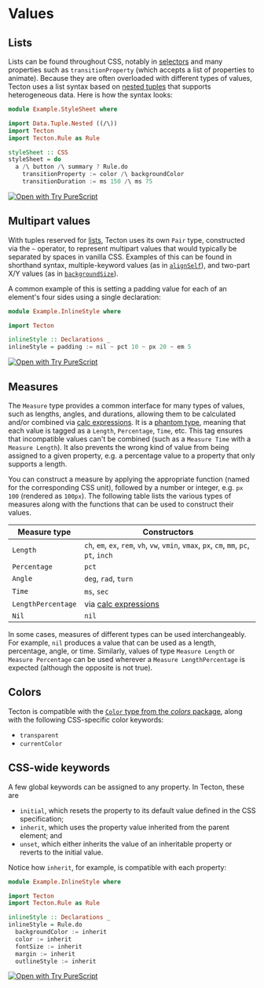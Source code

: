 # Values

## Lists

Lists can be found throughout CSS, notably in [selectors](./selectors.md) and many properties such as `transitionProperty` (which accepts a list of properties to animate). Because they are often overloaded with different types of values, Tecton uses a list syntax based on [nested tuples](https://pursuit.purescript.org/packages/purescript-tuples/4.0.0/docs/Data.Tuple.Nested#v:(/\\)) that supports heterogeneous data. Here is how the syntax looks:

```haskell
module Example.StyleSheet where

import Data.Tuple.Nested ((/\))
import Tecton
import Tecton.Rule as Rule

styleSheet :: CSS
styleSheet = do
  a /\ button /\ summary ? Rule.do
    transitionProperty := color /\ backgroundColor
    transitionDuration := ms 150 /\ ms 75
```

[![Open with Try PureScript](https://shields.io/badge/-Open%20in%20Try%20PureScript-303748?logo=data:image/png;base64,iVBORw0KGgoAAAANSUhEUgAAABAAAAAQCAYAAAAf8/9hAAAAAXNSR0IArs4c6QAAAERlWElmTU0AKgAAAAgAAYdpAAQAAAABAAAAGgAAAAAAA6ABAAMAAAABAAEAAKACAAQAAAABAAAAEKADAAQAAAABAAAAEAAAAAA0VXHyAAAArElEQVQ4EeWRzQ6CMBCECSJnwOfiwN2YmCgn49F49cnrzNLdDFhfQDdpd+fbH2hbVf9lKaUaizZ/PTmSByv53I5AO8FjcQgKWqyXFGrYs0nAFEMAn0wEKARIN45ZSzMNfza1bHu4u2gNOzYIuFDMDnKyc73xN2gOdzv51w2YWKbHbzpTn7sfwQAmH0mIuHe98bzYNho1QGKUYr41n6xkg/atYlRfc0e9Svy+eAM93kRyOW/z2AAAAABJRU5ErkJggg==&style=flat)](https://try.purescript.org/?code=LYewJgrgNgpgBAUQB4ENgAdYDoDKAXAT1hwAsYY84B3MgJxgCgGBLDEWygBXqgjHgAUAVQB2zPABo4YZgGcAxilpgpAgCQBKVQB4AfBo0s2HRADNTMeZQEJzlvIdbp2lACq0CnCPRzzazdGt6EX5aDTgUWTh3T28YX39Ao2cTUVkUCywAYRAYWnlBCBF0ixy8gsNklzgAERQ8FCxXCEwYLAA5GFk8GDA4AQEAegAdAyqTV3sQEXG3KZEsACVoeEi4ZdgmbqJ4sgo4AC4DuCycHAZt4j3KAF5pEAY4CLgRuAAjCDw8aZfhuFkIMBgEoCHAAPzrFZYMAPJ5PPC0FDFcTMabcEDoPKEQ53eQgKDsX7vFDyADWAHNaCAimAcgTaI84QikbIUdMat56qiRDi4MAogBGACsAAYify4AB2IVMYHMHlHMwWKxwUTiBhynk3RkxLw+PwBPBYYKhRlPNRwIolGBlfKMOFwC1wABE2nQ9F02jx-F0zrgejgJrypHIlHdFGxl12of9uhd2kG3pgnsG4d9QA)

## Multipart values

With tuples reserved for [lists](#lists), Tecton uses its own `Pair` type, constructed via the `~` operator, to represent multipart values that would typically be separated by spaces in vanilla CSS. Examples of this can be found in shorthand syntax, multiple-keyword values (as in [`alignSelf`](https://github.com/nsaunders/purescript-tecton/search?q=path%3Atest+alignSelf+first+baseline)), and two-part X/Y values (as in [`backgroundSize`](https://github.com/nsaunders/purescript-tecton/search?q=path%3Atest+backgroundSize+pct+px)).

A common example of this is setting a padding value for each of an element's four sides using a single declaration:

```haskell
module Example.InlineStyle where

import Tecton

inlineStyle :: Declarations _
inlineStyle = padding := nil ~ pct 10 ~ px 20 ~ em 5
```

[![Open with Try PureScript](https://shields.io/badge/-Open%20in%20Try%20PureScript-303748?logo=data:image/png;base64,iVBORw0KGgoAAAANSUhEUgAAABAAAAAQCAYAAAAf8/9hAAAAAXNSR0IArs4c6QAAAERlWElmTU0AKgAAAAgAAYdpAAQAAAABAAAAGgAAAAAAA6ABAAMAAAABAAEAAKACAAQAAAABAAAAEKADAAQAAAABAAAAEAAAAAA0VXHyAAAArElEQVQ4EeWRzQ6CMBCECSJnwOfiwN2YmCgn49F49cnrzNLdDFhfQDdpd+fbH2hbVf9lKaUaizZ/PTmSByv53I5AO8FjcQgKWqyXFGrYs0nAFEMAn0wEKARIN45ZSzMNfza1bHu4u2gNOzYIuFDMDnKyc73xN2gOdzv51w2YWKbHbzpTn7sfwQAmH0mIuHe98bzYNho1QGKUYr41n6xkg/atYlRfc0e9Svy+eAM93kRyOW/z2AAAAABJRU5ErkJggg==&style=flat)](https://try.purescript.org/?code=LYewJgrgNgpgBAUQB4ENgAdYDoCSA7KASzxgGUAXAT1jgHcALGAJxgChXCMQny4AFFlAhh4ACgCqeQuQA0cUQBIAlHNEAeAHxKlHLj0QAzAzADGvUQiOnyOzum68AKk0p8ILUiaaF05lnhEmJTgUAGc4Z1d3Mi8fcl17fUlQlGMsAGEQZhMxCDwU40zsmB0EhwjrEDx2YiISCmp4AC4muAARUygUJhRyQirwgH0OAmIyKhoAXjh0FDAwYgBzOCbpqSg4AD8ZszgARgAGLZmkOAAmI+2YYDgAVnZgFGIV1stjXclpVkfnydY4CIuNweWK+LD+QL-AFwBRwPIFGBFJg5KEA2FwABEanQLA0ahM4BgGgxcE0cAhzHwdXgtTGDRoZKxAHoCSI8UycUSMUA)

## Measures

The `Measure` type provides a common interface for many types of values, such as lengths, angles, and durations, allowing them to be calculated and/or combined via [calc expressions](./calc.md). It is a [phantom type](https://jordanmartinez.github.io/purescript-jordans-reference-site/content/31-Design-Patterns/03-Phantom-Types/01-What-Are-Phantom-Types.html), meaning that each value is tagged as a `Length`, `Percentage`, `Time`, etc. This tag ensures that incompatible values can't be combined (such as a `Measure Time` with a `Measure Length`). It also prevents the wrong kind of value from being assigned to a given property, e.g. a percentage value to a property that only supports a length.

You can construct a measure by applying the appropriate function (named for the corresponding CSS unit), followed by a number or integer, e.g. `px 100` (rendered as `100px`). The following table lists the various types of measures along with the functions that can be used to construct their values.

| Measure type | Constructors |
| ------------ | ------------ |
| `Length`     | `ch`, `em`, `ex`, `rem`, `vh`, `vw`, `vmin`, `vmax`, `px`, `cm`, `mm`, `pc`, `pt`, `inch` |
| `Percentage` | `pct` |
| `Angle` | `deg`, `rad`, `turn` |
| `Time` | `ms`, `sec` |
| `LengthPercentage` | via [calc expressions](./calc.md) |
| `Nil` | `nil` |

In some cases, measures of different types can be used interchangeably. For example, `nil` produces a value that can be used as a length, percentage, angle, or time. Similarly, values of type `Measure Length` or `Measure Percentage` can be used wherever a `Measure LengthPercentage` is expected (although the opposite is not true).

## Colors

Tecton is compatible with the [`Color` type from the _colors_ package](https://pursuit.purescript.org/packages/purescript-colors/7.0.1/docs/Color#t:Color), along with the following CSS-specific color keywords:
* `transparent`
* `currentColor`

## CSS-wide keywords

A few global keywords can be assigned to any property. In Tecton, these are
* `initial`, which resets the property to its default value defined in the CSS specification;
* `inherit`, which uses the property value inherited from the parent element; and
* `unset`, which either inherits the value of an inheritable property or reverts to the initial value.

Notice how `inherit`, for example, is compatible with each property:

```haskell
module Example.InlineStyle where

import Tecton
import Tecton.Rule as Rule

inlineStyle :: Declarations _
inlineStyle = Rule.do
  backgroundColor := inherit
  color := inherit
  fontSize := inherit
  margin := inherit
  outlineStyle := inherit
```

[![Open with Try PureScript](https://shields.io/badge/-Open%20in%20Try%20PureScript-303748?logo=data:image/png;base64,iVBORw0KGgoAAAANSUhEUgAAABAAAAAQCAYAAAAf8/9hAAAAAXNSR0IArs4c6QAAAERlWElmTU0AKgAAAAgAAYdpAAQAAAABAAAAGgAAAAAAA6ABAAMAAAABAAEAAKACAAQAAAABAAAAEKADAAQAAAABAAAAEAAAAAA0VXHyAAAArElEQVQ4EeWRzQ6CMBCECSJnwOfiwN2YmCgn49F49cnrzNLdDFhfQDdpd+fbH2hbVf9lKaUaizZ/PTmSByv53I5AO8FjcQgKWqyXFGrYs0nAFEMAn0wEKARIN45ZSzMNfza1bHu4u2gNOzYIuFDMDnKyc73xN2gOdzv51w2YWKbHbzpTn7sfwQAmH0mIuHe98bzYNho1QGKUYr41n6xkg/atYlRfc0e9Svy+eAM93kRyOW/z2AAAAABJRU5ErkJggg==&style=flat)](https://try.purescript.org/?code=LYewJgrgNgpgBAUQB4ENgAdYDoCSA7KASzxgGUAXAT1jgHcALGAJxgChXCMQny4AFFlAhh4ACgCqeQuQA0cUQBIAlHNEAeAHxKlHLj0QAzAzADGvUQiOnyOzum68AKk0p8ILUiaaF05lnhEmJTgUAGc4Z1d3Mi8fcl17fUlQlGMsAGEQZhMxCDwU40zsmB0EhwjrEDwy-UdKvCwAJWh4MLhm2HZiIhIKangALgG4ABFTKBQmFHJCKvCAfQ4CYjIqGgBedpasMBBWODgAIxQTAGsAcyYQPLBMqG44Ac3iRm94g5MQe6ZH57xX6T7OAGKrkUiEABegz+APecGAk3OxF+cBezEBB2u5B6q36KLRb3YCORQ0MxjMcEkgOJeDg6yBkTcHliviw-kCQIOCjgeQKMCKTBynLg3LgACI1OgWBo1J8RBoxXBNHB2cx8DjUctemt4MqJQB6OUwGX6qXGsVAA)